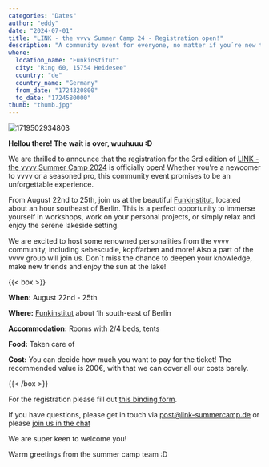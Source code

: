 ```yaml
---
categories: "Dates"
author: "eddy"
date: "2024-07-01"
title: "LINK - the vvvv Summer Camp 24 - Registration open!"
description: "A community event for everyone, no matter if you´re new to vvvv or already a pro."
where:
  location_name: "Funkinstitut"
  city: "Ring 60, 15754 Heidesee"
  country: "de"
  country_name: "Germany"
  from_date: "1724320800"
  to_date: "1724580000"
thumb: "thumb.jpg"
---
```


![1719502934803](image/index/1719502934803.png)

**Hellou there! The wait is over, wuuhuuu :D**

We are thrilled to announce that the registration for the 3rd edition of [LINK - the vvvv Summer Camp 2024](https://link-summercamp.de) is officially open! Whether you're a newcomer to vvvv or a seasoned pro, this community event promises to be an unforgettable experience.

From August 22nd to 25th, join us at the beautiful [Funkinstitut](https://www.google.com/maps/place/Funkinstitut/@52.2400775,13.8031136,15.79z/data=!4m7!3m6!1s0x47a823316c0554f9:0xbae1fbf0680531a0!8m2!3d52.2386641!4d13.8155728!15sCg5mdW5rIGluc3RpdHV0ZZIBD2dhdGVkX2NvbW11bml0eeABAA!16s%2Fg%2F11mhg2x5mt?entry=tts), located about an hour southeast of Berlin. This is a perfect opportunity to immerse yourself in workshops, work on your personal projects, or simply relax and enjoy the serene lakeside setting.

We are excited to host some renowned personalities from the vvvv community, including sebescudie, kopffarben and more! Also a part of the vvvv group will join us. Don´t miss the chance to deepen your knowledge, make new friends and enjoy the sun at the lake!

{{< box >}}

**When:** August 22nd - 25th

**Where:** [Funkinstitut](https://www.google.com/maps/place/Funkinstitut/@52.2400775,13.8031136,15.79z/data=!4m7!3m6!1s0x47a823316c0554f9:0xbae1fbf0680531a0!8m2!3d52.2386641!4d13.8155728!15sCg5mdW5rIGluc3RpdHV0ZZIBD2dhdGVkX2NvbW11bml0eeABAA!16s%2Fg%2F11mhg2x5mt?entry=tts) about 1h south-east of Berlin

**Accommodation:** Rooms with 2/4 beds, tents

**Food:** Taken care of

**Cost:** You can decide how much you want to pay for the ticket! The recommended value is 200€, with that we can cover all our costs barely.

{{< /box >}}

For the registration please fill out [this binding form](https://docs.google.com/forms/d/e/1FAIpQLSdQv2IvrPGJSop_l4JMWFQmg2CUOXMyVzy9e0G5veA8Zp_uTw/viewform?usp=sf_link).

If you have questions, please get in touch via [post@link-summercamp.de](mailto:post@link-summercamp.de) or please [join us in the chat](https://matrix.to/#/#link24:matrix.org)

We are super keen to welcome you!

Warm greetings from the summer camp team :D
